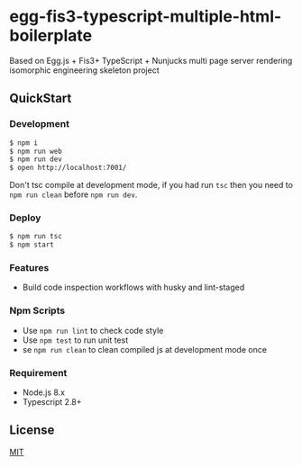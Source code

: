 # egg-fis3-typescript-multiple-html-boilerplate

Based on Egg.js + Fis3+ TypeScript + Nunjucks multi page server rendering isomorphic engineering skeleton project

## QuickStart

### Development

```bash
$ npm i
$ npm run web
$ npm run dev
$ open http://localhost:7001/
```

Don't tsc compile at development mode, if you had run `tsc` then you need to `npm run clean` before `npm run dev`.

### Deploy

```bash
$ npm run tsc
$ npm start
```

### Features

- Build code inspection workflows with husky and lint-staged

### Npm Scripts

- Use `npm run lint` to check code style
- Use `npm test` to run unit test
- se `npm run clean` to clean compiled js at development mode once

### Requirement

- Node.js 8.x
- Typescript 2.8+

## License

[MIT](LICENSE)
